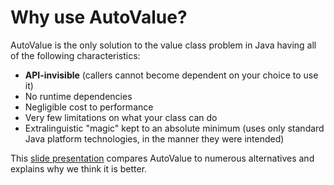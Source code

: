 # Why use AutoValue?


AutoValue is the only solution to the value class problem in Java having all of
the following characteristics:

*   **API-invisible** (callers cannot become dependent on your choice to use it)
*   No runtime dependencies
*   Negligible cost to performance
*   Very few limitations on what your class can do
*   Extralinguistic "magic" kept to an absolute minimum (uses only standard Java
    platform technologies, in the manner they were intended)

This
[slide presentation] compares AutoValue to numerous alternatives and explains
why we think it is better.

[slide presentation]: https://docs.google.com/presentation/d/14u_h-lMn7f1rXE1nDiLX0azS3IkgjGl5uxp5jGJ75RE/edit

